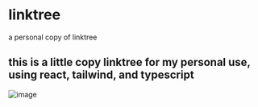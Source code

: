 # linktree
a personal copy of linktree

this is a little copy linktree for my personal use, using react, tailwind, and typescript
---------
![image](https://user-images.githubusercontent.com/66704744/208957359-7899b23d-21fb-47ab-b0c2-f886d12a2241.png)
